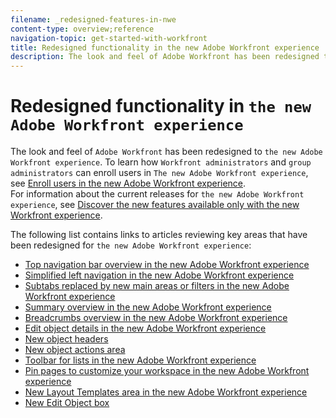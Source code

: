 ```yaml
---
filename: _redesigned-features-in-nwe
content-type: overview;reference
navigation-topic: get-started-with-workfront
title: Redesigned functionality in the new Adobe Workfront experience
description: The look and feel of Adobe Workfront has been redesigned to the new Adobe Workfront experience. To learn how Workfront administrators and group administrators can enroll users in The new Adobe Workfront experience, see Enroll users in the new Adobe Workfront experience. For information about the current releases for the new Adobe Workfront experience, see Discover the new features available only with the new Workfront experience.
---
```


# Redesigned functionality in `the new Adobe Workfront experience`

The look and feel of `Adobe Workfront` has been redesigned to `the new Adobe Workfront experience`. To learn how `Workfront administrators` and `group administrators` can enroll users in `The new Adobe Workfront experience`, see [Enroll users in the new Adobe Workfront experience](../../administration-and-setup/add-users/create-and-manage-users/enroll-users-new-workfront-experience.md).  
For information about the current releases for `the new Adobe Workfront experience`, see [Discover the new features available only with the new Workfront experience](https://one.workfront.com/s/article/Discover-the-new-features-available-only-with-the-new-Workfront-experience-224802325).

The following list contains links to articles reviewing key areas that have been redesigned for `the new Adobe Workfront experience`:

* [Top navigation bar overview in the new Adobe Workfront experience](../../workfront-basics/the-new-workfront-experience/global-navigation-overview.md) 
* [Simplified left navigation in the new Adobe Workfront experience](../../workfront-basics/the-new-workfront-experience/simplified-left-navigation.md) 
* [Subtabs replaced by new main areas or filters in the new Adobe Workfront experience](../../workfront-basics/the-new-workfront-experience/subtabs-removed.md) 
* [Summary overview in the new Adobe Workfront experience](../../workfront-basics/the-new-workfront-experience/summary-overview.md) 
* [Breadcrumbs overview in the new Adobe Workfront experience](../../workfront-basics/the-new-workfront-experience/breadcrumb-overview.md) 
* [Edit object details in the new Adobe Workfront experience](../../workfront-basics/the-new-workfront-experience/combined-pages-object-details.md) 
* [New object headers](../../workfront-basics/the-new-workfront-experience/new-object-headers.md) 
* [New object actions area](../../workfront-basics/the-new-workfront-experience/new-object-actions-area.md) 
* [Toolbar for lists in the new Adobe Workfront experience](../../workfront-basics/the-new-workfront-experience/new-toolbar-for-lists.md) 
* [Pin pages to customize your workspace in the new Adobe Workfront experience](../../workfront-basics/the-new-workfront-experience/pin-pages.md) 
* [New Layout Templates area in the new Adobe Workfront experience](../../workfront-basics/the-new-workfront-experience/new-layout-templates.md) 
* [New Edit Object box](../../workfront-basics/the-new-workfront-experience/new-edit-object-box.md)

